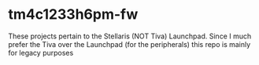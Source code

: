 tm4c1233h6pm-fw
===============

These projects pertain to the Stellaris (NOT Tiva) Launchpad. Since I much prefer the Tiva over the Launchpad (for the peripherals) this repo is mainly for legacy purposes
